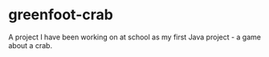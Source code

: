 # greenfoot-crab
A project I have been working on at school as my first Java project - a game about a crab.
